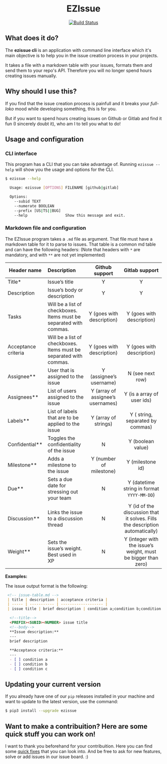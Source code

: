 <p align="center">
  <!-- <img src="https://raw.githubusercontent.com/andre-filho/commit-helper/master/assets/200-200.png" style="align: center"> -->
  <h1 align="center">EZIssue</h3>
</p>

<p align="center">
  <a href="https://travis-ci.org/andre-filho/ezissue">
    <img src="https://travis-ci.org/andre-filho/ezissue.svg?branch=master" alt="Build Status">
  </a>
  <!-- <a href="https://codeclimate.com/github/andre-filho/ezissue/maintainability">
    <img src="https://api.codeclimate.com/v1/badges/0ef7545d395120222d77/maintainability" alt="Maintainability">
  </a>
  <a href="https://codebeat.co/projects/github-com-andre-filho-ezissue-master"><img alt="codebeat badge" src="https://codebeat.co/badges/7621c6dc-7143-4efa-af3e-45508210d276" /></a> -->
  <!-- <a href="https://www.codacy.com/app/andre-filho/ezissue?utm_source=github.com&amp;utm_medium=referral&amp;utm_content=andre-filho/ezissue&amp;utm_campaign=Badge_Grade">
    <img src="https://api.codacy.com/project/badge/Grade/595af9a088cf44e19ec2679a8c2617f6" alt="Codacy Badge">
  </a> -->
  <!-- <a href="https://codeclimate.com/github/andre-filho/ezissue/test_coverage"><img src="https://api.codeclimate.com/v1/badges/0ef7545d395120222d77/test_coverage" /></a>
  <a class="badge-align" href="https://www.codacy.com/app/andre-filho/ezissue?utm_source=github.com&amp;utm_medium=referral&amp;utm_content=andre-filho/ezissue&amp;utm_campaign=Badge_Coverage">
    <img src="https://api.codacy.com/project/badge/Coverage/595af9a088cf44e19ec2679a8c2617f6"/>
  </a> -->
</p>

## What does it do?

The **ezissue cli** is an application with command line interface which it's main objective is to help you
in the issue creation process in your projects.

It takes a file with a markdown table with your issues, formats them and send them to your repo's API.
Therefore you will no longer spend hours creating issues manually.

## Why should I use this?
If you find that the issue creation process is painfull and it breaks your *full-loko* mood while developing something, this is for you.

But if you want to spend hours creating issues on Github or Gitlab and find it fun (I sincerely doubt it), who am I to tell you what to do!

## Usage and configuration

### CLI interface

This program has a CLI that you can take advantage of. Running `ezissue --help`
will show you the usage and options for the CLI.

```bash
$ ezissue --help

  Usage: ezissue [OPTIONS] FILENAME [github|gitlab]

  Options:
    --subid TEXT
    --numerate BOOLEAN
    --prefix [US|TS||BUG]
    --help                 Show this message and exit.
```

### Markdown file and configuration

The EZIssue program takes a `.md` file as argument. That file must have a markdown table for it to parse to issues. That table is a common md table and can have the following headers: (Note that headers with `*` are mandatory, and with `**` are not yet implemented)

| **Header name**     | Description                                                  |          Github support           |                        Gitlab support                        |
| ------------------- | :----------------------------------------------------------- | :-------------------------------: | :----------------------------------------------------------: |
| Title*              | Issue’s title                                                |                 Y                 |                              Y                               |
| Description         | Issue’s body or description                                  |                 Y                 |                              Y                               |
| Tasks               | Will be a list of checkboxes. Items must be separated with commas. |     Y (goes with description)     |                  Y (goes with description)                   |
| Acceptance criteria | Will be a list of checkboxes. Items must be separated with commas. |     Y (goes with description)     |                  Y (goes with description)                   |
| Assignee** | User that is assigned to the issue    |   Y (assignee’s username)   |  N (see next row)  |
| Assignees** | List of users assigned to the issue   | Y (array of assignee’s usernames) |    Y (is a array of user ids)    |
| Labels**  | List of labels that are to be applied to the issue |    Y (array of strings)    | Y (  string, separated by commas) |
| Confidential**    | Toggles the confidentiality of the issue      |    N    |      Y (boolean value)       |
| Milestone**      | Adds a milestone to the issue                |   Y (number of milestone)   |            Y (milestone id)            |
| Due**         | Sets a due date for stressing out your team         |         N         |     Y (datetime string in format `YYYY-MM-DD`)     |
| Discussion**     | Links the issue to a discussion thread            |         N         | Y (id of the discussion that it solves. Fills the description automatically) |
| Weight**       | Sets the issue’s weight. Best used in XP           |         N         | Y (integer with the issue’s weight, must be bigger than zero) |


**Examples:**

The issue output format is the following:

```markdown
 <!-- issue-table.md -->
 | title | description | acceptance criteria |
 | ----- | ----------- | ------------------- |
 | issue title | brief description | condition a;condition b;condition c |
```



```markdown
  <!--title-->
  <PREFIX><SUBID><NUMBER> issue title
  <!--body-->
  **Issue description:**
  ---
  brief description
 
  **Acceptance criteria:**
  ---
  - [ ] condition a
  - [ ] condition b
  - [ ] condition c
```

## Updating your current version

If you already have one of our `pip` releases installed in your machine and want to update to the latest version, use the command:

```bash
$ pip3 install --upgrade ezissue
```

## Want to make a contribuition? Here are some quick stuff you can work on!

I want to thank you beforehand for your contribuition. Here you can find some [quick fixes](https://codebeat.co/projects/github-com-andre-filho-ezissue-development/quick_wins) that you can look into. And be free to ask for new features, solve or add issues in our issue board. :)
